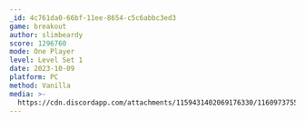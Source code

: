 ```yaml
---
_id: 4c761da0-66bf-11ee-8654-c5c6abbc3ed3
game: breakout
author: slimbeardy
score: 1296760
mode: One Player
level: Level Set 1
date: 2023-10-09
platform: PC
method: Vanilla
media: >-
  https://cdn.discordapp.com/attachments/1159431402069176330/1160973755347128411/091023_Super_Breakout_score.mp4?ex=65369c11&is=65242711&hm=0936a910cd60fe58802fac5550b476380b199301be019c0e0934f9c16abd2498&
---
```


